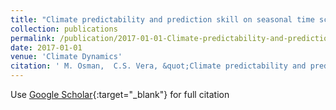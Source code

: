 ```yaml
---
title: "Climate predictability and prediction skill on seasonal time scales over South America from CHFP models"
collection: publications
permalink: /publication/2017-01-01-Climate-predictability-and-prediction-skill-on-seasonal-time-scales-over-South-America-from-CHFP-models
date: 2017-01-01
venue: 'Climate Dynamics'
citation: ' M. Osman,  C.S. Vera, &quot;Climate predictability and prediction skill on seasonal time scales over South America from CHFP models.&quot; Climate Dynamics, 2017.'
---
```

Use [Google Scholar](https://scholar.google.com/scholar?q=Climate+predictability+and+prediction+skill+on+seasonal+time+scales+over+South+America+from+CHFP+models){:target="_blank"} for full citation
